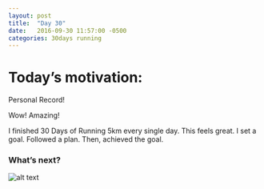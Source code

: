 ```yaml
---
layout: post
title:  "Day 30"
date:   2016-09-30 11:57:00 -0500
categories: 30days running
---
```

# Today’s motivation:

Personal Record! 

Wow! Amazing! 

I finished 30 Days of Running 5km every single day. This feels great. I set a goal. Followed a plan. Then, achieved the goal.

### What’s next?

![alt text]({{site.baseurl}}/img/day30.jpg "Day 30 - Snapped a screenshot at 5km")
